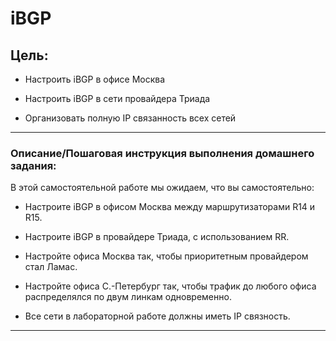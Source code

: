 # iBGP

## Цель:

- Настроить iBGP в офисе Москва

- Настроить iBGP в сети провайдера Триада

- Организовать полную IP связанность всех сетей
--------------------

### Описание/Пошаговая инструкция выполнения домашнего задания:

В этой самостоятельной работе мы ожидаем, что вы самостоятельно:

- Настроите iBGP в офисом Москва между маршрутизаторами R14 и R15.

-   Настроите iBGP в провайдере Триада, с использованием RR.
- Настройте офиса Москва так, чтобы приоритетным провайдером стал Ламас.
- Настройте офиса С.-Петербург так, чтобы трафик до любого офиса распределялся по двум линкам одновременно.
- Все сети в лабораторной работе должны иметь IP связность.
-----------

